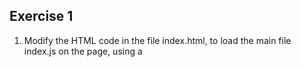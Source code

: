 ## Exercise 1

1. Modify the HTML code in the file index.html, to load the main file index.js on the page, using a <script> tag at the end of the body.
2. Reload the page in your browser. You should be able to open the browser's developer console from this page and see the message 'Hello from the developer console!' logged.
3. Update the main JS file to log to the console new Date(). If you reload the page, you should be able to see the current date printed in the console.

## Exercise 2

Work in the same project directory than in the previous section (example-1).

1. In a new file add.js, define and export a function add, which returns the sum of two numbers.
2. In a new file multiply.js, define and export a function multiply, which returns the product of two numbers.
3. In the main file, require and use the two previous functions to calculate (2 + 2) * 4 and print the result to the console (16).
4. Make sure to run npm run build to regenerate the bundle file (if that command wasn't already running in a terminal). Also make sure the bundle file is loaded by the HTML page index.html.
5. Open the page and verify the result is printed in the console.
6. Change the numbers in the operation in index.js — the file bundle.js should be automatically regenerated and, after refreshing the page, you should see a new result in the console.